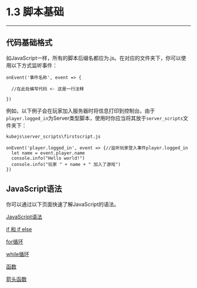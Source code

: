 # 1.3 脚本基础

***

## 代码基础格式

如JavaScript一样，所有的脚本后缀名都应为.js。在对应的文件夹下，你可以使用以下方式监听事件：

```
onEvent('事件名称', event => {

  //在此处编写代码 <- 这是一行注释

})
```

例如，以下例子会在玩家加入服务器时将信息打印到控制台。由于`player.logged_in`为Server类型脚本，使用时你应当将其放于`server_scripts`文件夹下：

`kubejs\server_scripts\firstscript.js`

```
onEvent('player.logged_in', event => {//监听玩家登入事件player.logged_in
  let name = event.player.name
  console.info("Hello world!")
  console.info("玩家 " + name + " 加入了游戏")
})
```

## JavaScript语法

你可以通过以下页面快速了解JavaScript的语法。

[JavaScript语法](https://www.w3school.com.cn/js/js\_syntax.asp)

[if 和 if else](https://www.w3school.com.cn/js/js\_if\_else.asp)

[for循环](https://www.w3school.com.cn/js/js\_loop\_for.asp)

[while循环](https://www.w3school.com.cn/js/js\_loop\_while.asp)

[函数](https://www.w3school.com.cn/js/js\_functions.asp)

[箭头函数](https://www.w3school.com.cn/js/js\_arrow\_function.asp)
